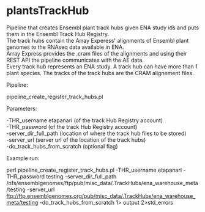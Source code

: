# plantsTrackHub
Pipeline that creates Ensembl plant track hubs given ENA study ids and puts them in the Ensembl Track Hub Registry.<br />
The track hubs contain the Array Experess' alignments of Ensembl plant genomes to the RNAseq data available in ENA.<br />
Array Express provides the .cram files of the alignments and using their REST API the pipeline communicates with the AE data.<br />
Every track hub represents an ENA study. A track hub can have more than 1 plant species. The tracks of the track hubs are the CRAM alignement files.<br />

Pipeline:

 pipeline_create_register_track_hubs.pl

Parameters:

-THR_username etapanari   (of the track Hub Registry account) <br />
-THR_password  (of the track Hub Registry account) <br />
-server_dir_full_path  (location of where the track hub files to be stored)<br />
-server_url  (server url of the location of the track hubs)<br />
-do_track_hubs_from_scratch (optional flag) <br />

Example run:

perl pipeline_create_register_track_hubs.pl -THR_username etapanari -THR_password testing -server_dir_full_path /nfs/ensemblgenomes/ftp/pub/misc_data/.TrackHubs/ena_warehouse_meta/testing -server_url ftp://ftp.ensemblgenomes.org/pub/misc_data/.TrackHubs/ena_warehouse_meta/testing  -do_track_hubs_from_scratch 1> output 2>std_errors



